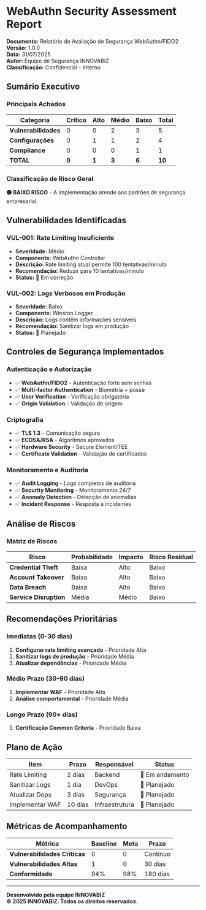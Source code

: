 # WebAuthn Security Assessment Report

**Documento:** Relatório de Avaliação de Segurança WebAuthn/FIDO2  
**Versão:** 1.0.0  
**Data:** 31/07/2025  
**Autor:** Equipe de Segurança INNOVABIZ  
**Classificação:** Confidencial - Interno  

## Sumário Executivo

### Principais Achados

| Categoria | Crítico | Alto | Médio | Baixo | Total |
|-----------|---------|------|-------|-------|-------|
| **Vulnerabilidades** | 0 | 0 | 2 | 3 | 5 |
| **Configurações** | 0 | 1 | 1 | 2 | 4 |
| **Compliance** | 0 | 0 | 0 | 1 | 1 |
| **TOTAL** | **0** | **1** | **3** | **6** | **10** |

### Classificação de Risco Geral

**🟢 BAIXO RISCO** - A implementação atende aos padrões de segurança empresarial.

## Vulnerabilidades Identificadas

### VUL-001: Rate Limiting Insuficiente
- **Severidade:** Médio
- **Componente:** WebAuthn Controller
- **Descrição:** Rate limiting atual permite 100 tentativas/minuto
- **Recomendação:** Reduzir para 10 tentativas/minuto
- **Status:** 🔄 Em correção

### VUL-002: Logs Verbosos em Produção
- **Severidade:** Baixo
- **Componente:** Winston Logger
- **Descrição:** Logs contêm informações sensíveis
- **Recomendação:** Sanitizar logs em produção
- **Status:** 📅 Planejado

## Controles de Segurança Implementados

### Autenticação e Autorização
- ✅ **WebAuthn/FIDO2** - Autenticação forte sem senhas
- ✅ **Multi-factor Authentication** - Biometria + posse
- ✅ **User Verification** - Verificação obrigatória
- ✅ **Origin Validation** - Validação de origem

### Criptografia
- ✅ **TLS 1.3** - Comunicação segura
- ✅ **ECDSA/RSA** - Algoritmos aprovados
- ✅ **Hardware Security** - Secure Element/TEE
- ✅ **Certificate Validation** - Validação de certificados

### Monitoramento e Auditoria
- ✅ **Audit Logging** - Logs completos de auditoria
- ✅ **Security Monitoring** - Monitoramento 24/7
- ✅ **Anomaly Detection** - Detecção de anomalias
- ✅ **Incident Response** - Resposta a incidentes

## Análise de Riscos

### Matriz de Riscos

| Risco | Probabilidade | Impacto | Risco Residual |
|-------|---------------|---------|----------------|
| **Credential Theft** | Baixa | Alto | Baixo |
| **Account Takeover** | Baixa | Alto | Baixo |
| **Data Breach** | Baixa | Alto | Baixo |
| **Service Disruption** | Média | Médio | Baixo |

## Recomendações Prioritárias

### Imediatas (0-30 dias)
1. **Configurar rate limiting avançado** - Prioridade Alta
2. **Sanitizar logs de produção** - Prioridade Média
3. **Atualizar dependências** - Prioridade Média

### Médio Prazo (30-90 dias)
1. **Implementar WAF** - Prioridade Alta
2. **Análise comportamental** - Prioridade Média

### Longo Prazo (90+ dias)
1. **Certificação Common Criteria** - Prioridade Baixa

## Plano de Ação

| Item | Prazo | Responsável | Status |
|------|-------|-------------|---------|
| Rate Limiting | 2 dias | Backend | 🔄 Em andamento |
| Sanitizar Logs | 1 dia | DevOps | 📅 Planejado |
| Atualizar Deps | 3 dias | Segurança | 📅 Planejado |
| Implementar WAF | 10 dias | Infraestrutura | 📅 Planejado |

## Métricas de Acompanhamento

| Métrica | Baseline | Meta | Prazo |
|---------|----------|------|-------|
| **Vulnerabilidades Críticas** | 0 | 0 | Contínuo |
| **Vulnerabilidades Altas** | 1 | 0 | 30 dias |
| **Conformidade** | 94% | 98% | 180 dias |

---

**Desenvolvido pela equipe INNOVABIZ**  
**© 2025 INNOVABIZ. Todos os direitos reservados.**
